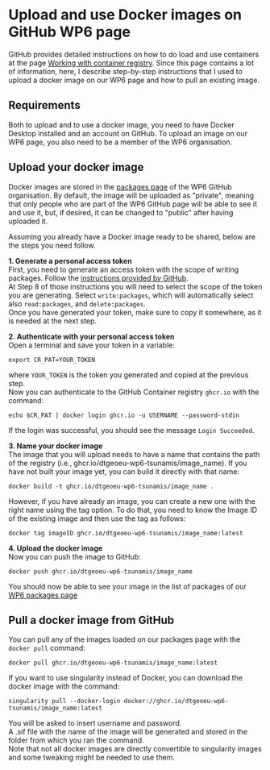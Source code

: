 # **Upload and use Docker images on GitHub WP6 page**
GitHub provides detailed instructions on how to do load and use containers at the page [Working with container registry](https://docs.github.com/en/packages/working-with-a-github-packages-registry/working-with-the-container-registry). Since this page contains a lot of information, here, I describe step-by-step instructions that I used to upload a docker image on our WP6 page and how to pull an existing image.   

## **Requirements**
Both to upload and to use a docker image, you need to have Docker Desktop installed and an account on GitHub. To upload an image on our WP6 page, you also need to be a member of the WP6 organisation.

## **Upload your docker image**
Docker images are stored in the [packages page](https://github.com/orgs/dtgeoeu-wp6-tsunamis/packages) of the WP6 GitHub organisation. By default, the image will be uploaded as "private", meaning that only people who are part of the WP6 GitHub page will be able to see it and use it, but, if desired, it can be changed to "public" after having uploaded it.   

Assuming you already have a Docker image ready to be shared, below are the steps you need follow.   

**1. Generate a personal access token**   
First, you need to generate an access token with the scope of writing packages. Follow the [instructions provided by GitHub](https://docs.github.com/en/authentication/keeping-your-account-and-data-secure/managing-your-personal-access-tokens#creating-a-personal-access-token-classic).   
At Step 8 of those instructions you will need to select the scope of the token you are generating. Select `write:packages`, which will automatically select also `read:packages`, and `delete:packages`.   
Once you have generated your token, make sure to copy it somewhere, as it is needed at the next step.   

**2. Authenticate with your personal access token**   
Open a terminal and save your token in a variable:   
```
export CR_PAT=YOUR_TOKEN
```
where `YOUR_TOKEN` is the token you generated and copied at the previous step.   
Now you can authenticate to the GitHub Container registry `ghcr.io` with the command:   
```
echo $CR_PAT | docker login ghcr.io -u USERNAME --password-stdin
``` 
If the login was successful, you should see the message `Login Succeeded`.   

**3. Name your docker image**   
The image that you will upload needs to have a name that contains the path of the registry (i.e., ghcr.io/dtgeoeu-wp6-tsunamis/image_name). If you have not built your image yet, you can build it directly with that name:   
```
docker build -t ghcr.io/dtgeoeu-wp6-tsunamis/image_name .
```   

However, if you have already an image, you can create a new one with the right name using the tag option. To do that, you need to know the Image ID of the existing image and then use the tag as follows:   
```
docker tag imageID ghcr.io/dtgeoeu-wp6-tsunamis/image_name:latest
```

**4. Upload the docker image**   
Now you can push the image to GitHub:
```
docker push ghcr.io/dtgeoeu-wp6-tsunamis/image_name
```
You should now be able to see your image in the list of packages of our [WP6 packages page](https://github.com/orgs/dtgeoeu-wp6-tsunamis/packages)

## **Pull a docker image from GitHub**   
You can pull any of the images loaded on our packages page with the `docker pull` command:   
```
docker pull ghcr.io/dtgeoeu-wp6-tsunamis/image_name:latest
```
   
If you want to use singularity instead of Docker, you can download the docker image with the command:  
```
singularity pull --docker-login docker://ghcr.io/dtgeoeu-wp6-tsunamis/image_name:latest
```
You will be asked to insert username and password.   
A .sif file with the name of the image will be generated and stored in the folder from which you ran the command.   
Note that not all docker images are directly convertible to singularity images and some tweaking might be needed to use them.   